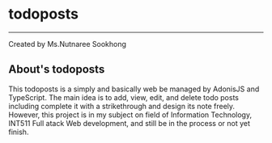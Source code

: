 # todoposts
<hr/>
Created by Ms.Nutnaree Sookhong 

## About's todoposts
This todoposts is a simply and basically web be managed by AdonisJS and TypeScript. The main idea is to add, view, edit, and delete todo posts including complete it with a strikethrough and design its note freely. However, this project is in my subject on field of Information Technology, INT511 Full atack Web development, and still be in the process or not yet finish.

<!-- ## Overview
### Functions
### Tools
### How to use

![..](https://media.giphy.com/media/3ClZRV9NbqRO3VxDLA/giphy.gif) -->